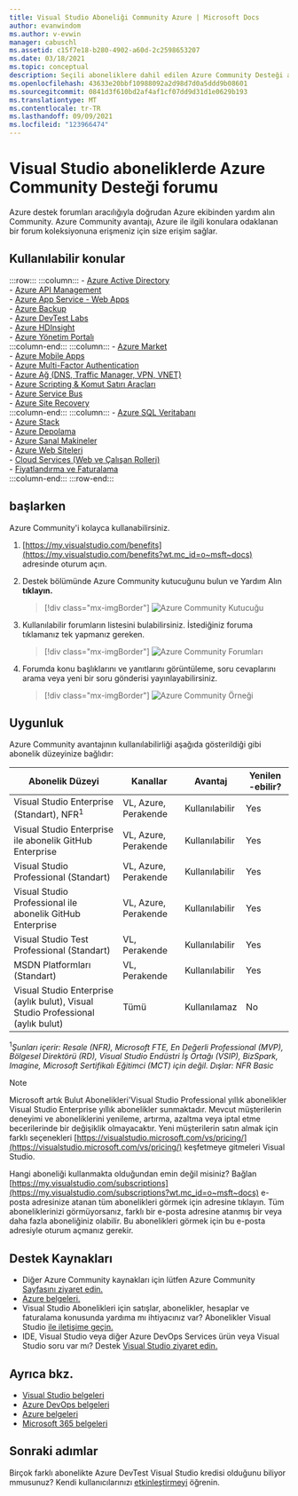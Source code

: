 ```yaml
---
title: Visual Studio Aboneliği Community Azure | Microsoft Docs
author: evanwindom
ms.author: v-evwin
manager: cabuschl
ms.assetid: c15f7e18-b280-4902-a60d-2c2598653207
ms.date: 03/18/2021
ms.topic: conceptual
description: Seçili aboneliklere dahil edilen Azure Community Desteği avantajı hakkında Visual Studio öğrenin.
ms.openlocfilehash: 43633e20bbf10988092a2d98d7d0a5ddd9b08601
ms.sourcegitcommit: 0841d3f610bd2af4af1cf07dd9d31d1e0629b193
ms.translationtype: MT
ms.contentlocale: tr-TR
ms.lasthandoff: 09/09/2021
ms.locfileid: "123966474"
---
```

# <a name="azure-community-support-forum-in-visual-studio-subscriptions"></a>Visual Studio aboneliklerde Azure Community Desteği forumu
Azure destek forumları aracılığıyla doğrudan Azure ekibinden yardım alın Community.  Azure Community avantajı, Azure ile ilgili konulara odaklanan bir forum koleksiyonuna erişmeniz için size erişim sağlar.

## <a name="available-topics"></a>Kullanılabilir konular

:::row:::
    :::column:::
        - [Azure Active Directory](https://social.msdn.microsoft.com/forums/home?forum=WindowsAzureAD&filter=alltypes&sort=lastpostdesc)  
        - [Azure API Management](https://social.msdn.microsoft.com/Forums/home?forum=azureapimgmt&filter=alltypes&sort=lastpostdesc)  
        - [Azure App Service - Web Apps](https://social.msdn.microsoft.com/forums/home?forum=windowsazurewebsitespreview&filter=alltypes&sort=lastpostdesc)  
        - [Azure Backup](https://social.msdn.microsoft.com/forums/home?forum=windowsazureonlinebackup&filter=alltypes&sort=lastpostdesc)  
        - [Azure DevTest Labs](https://social.msdn.microsoft.com/forums/home?forum=AzureDevTestLabs&filter=alltypes&sort=lastpostdesc)  
        - [Azure HDInsight](https://social.msdn.microsoft.com/Forums/azure/home?forum=hdinsight&filter=alltypes&sort=lastpostdesc)  
        - [Azure Yönetim Portalı](https://social.msdn.microsoft.com/Forums/home?forum=windowsazuremanagement&filter=alltypes&sort=lastpostdesc)  
    :::column-end:::
    :::column:::
        - [Azure Market](https://social.msdn.microsoft.com/forums/home?forum=DataMarket&filter=alltypes&sort=lastpostdesc)  
        - [Azure Mobile Apps](https://social.msdn.microsoft.com/forums/home?forum=azuremobile&filter=alltypes&sort=lastpostdesc)  
        - [Azure Multi-Factor Authentication](https://social.msdn.microsoft.com/Forums/azure/home?forum=windowsazureactiveauthentication&filter=alltypes&sort=lastpostdesc)  
        - [Azure Ağ (DNS, Traffic Manager, VPN, VNET)](https://social.msdn.microsoft.com/Forums/home?forum=WAVirtualMachinesVirtualNetwork&filter=alltypes&sort=lastpostdesc)  
        - [Azure Scripting & Komut Satırı Araçları](https://social.msdn.microsoft.com/forums/home?forum=azurescripting&filter=alltypes&sort=lastpostdesc)  
        - [Azure Service Bus](https://social.msdn.microsoft.com/forums/home?forum=servbus&filter=alltypes&sort=lastpostdesc)  
        - [Azure Site Recovery](https://social.msdn.microsoft.com/forums/home?forum=hypervrecovmgr&filter=alltypes&sort=lastpostdesc)  
    :::column-end:::
    :::column:::
        - [Azure SQL Veritabanı](https://social.msdn.microsoft.com/Forums/home?forum=ssdsgetstarted&filter=alltypes&sort=lastpostdesc)  
        - [Azure Stack](https://social.msdn.microsoft.com/forums/home?forum=AzureStack&filter=alltypes&sort=lastpostdesc)  
        - [Azure Depolama](https://social.msdn.microsoft.com/Forums/home?forum=windowsazuredata&filter=alltypes&sort=lastpostdesc)  
        - [Azure Sanal Makineler](https://social.msdn.microsoft.com/Forums/home?forum=WAVirtualMachinesforWindows&filter=alltypes&sort=lastpostdesc)  
        - [Azure Web Siteleri](https://social.msdn.microsoft.com/Forums/home?forum=windowsazurewebsitespreview&filter=alltypes&sort=lastpostdesc)  
        - [Cloud Services (Web ve Çalışan Rolleri)](https://social.msdn.microsoft.com/Forums/home?forum=windowsazuredevelopment&filter=alltypes&sort=lastpostdesc)  
        - [Fiyatlandırma ve Faturalama](https://social.msdn.microsoft.com/Forums/azure/home?forum=windowsazurepurchasing&filter=alltypes&sort=lastpostdesc)  
    :::column-end:::
:::row-end:::

## <a name="get-started"></a>başlarken
Azure Community'i kolayca kullanabilirsiniz.
1. [https://my.visualstudio.com/benefits](https://my.visualstudio.com/benefits?wt.mc_id=o~msft~docs) adresinde oturum açın.

2. Destek bölümünde Azure Community kutucuğunu bulun ve Yardım Alın **tıklayın.**
    > [!div class="mx-imgBorder"]
    >![Azure Community Kutucuğu](_img/vs-azure-community/vs-azure-community-tile.png "Azure Yardım Alın kutucuğunun 'Community' düğmesine tıklayın.")

3. Kullanılabilir forumların listesini bulabilirsiniz.  İstediğiniz foruma tıklamanız tek yapmanız gereken.
    > [!div class="mx-imgBorder"]
    > ![Azure Community Forumları](_img/vs-azure-community/vs-azure-community-forums.png "Azure Community Destek sayfasında, tercihlerinizi forumlar olarak seçin.")

4. Forumda konu başlıklarını ve yanıtlarını görüntüleme, soru cevaplarını arama veya yeni bir soru gönderisi yayınlayabilirsiniz.
    > [!div class="mx-imgBorder"]
    > ![Azure Community Örneği](_img/vs-azure-community/vs-azure-community-example.png "Forumda konu başlıklarını görüntüleme, yanıt arama veya yeni sorular paylaşabilirsiniz.")

## <a name="eligibility"></a>Uygunluk
Azure Community avantajının kullanılabilirliği aşağıda gösterildiği gibi abonelik düzeyinize bağlıdır:

|                                          Abonelik Düzeyi                                           |     Kanallar      |    Avantaj    | Yenilen -ebilir? |
|-------------------------------------------------------------------------------------------------------|-------------------|---------------|------------|
|                           Visual Studio Enterprise (Standart), NFR<sup>1</sup>                            | VL, Azure, Perakende |   Kullanılabilir    |    Yes     |
|                           Visual Studio Enterprise ile abonelik GitHub Enterprise                           | VL, Azure, Perakende |   Kullanılabilir    |    Yes     |
|                          Visual Studio Professional (Standart)                          | VL, Azure, Perakende |   Kullanılabilir    |    Yes     |
|                          Visual Studio Professional ile abonelik GitHub Enterprise                          | VL, Azure, Perakende |   Kullanılabilir    |    Yes     |
|                              Visual Studio Test Professional (Standart)                               |    VL, Perakende     |   Kullanılabilir    |    Yes     |
|                                       MSDN Platformları (Standart)                                       |    VL, Perakende     |   Kullanılabilir    |    Yes     |
| Visual Studio Enterprise (aylık bulut), Visual Studio Professional (aylık bulut)|        Tümü        | Kullanılamaz |     No     |

<sup>1</sup>*Şunları içerir: Resale (NFR), Microsoft FTE, En Değerli Professional (MVP), Bölgesel Direktörü (RD), Visual Studio Endüstri İş Ortağı (VSIP), BizSpark, Imagine, Microsoft Sertifikalı Eğitimci (MCT) için değil. Dışlar: NFR Basic*  

> [!NOTE]
> Microsoft artık Bulut Abonelikleri'Visual Studio Professional yıllık abonelikler Visual Studio Enterprise yıllık abonelikler sunmaktadır. Mevcut müşterilerin deneyimi ve aboneliklerini yenileme, artırma, azaltma veya iptal etme becerilerinde bir değişiklik olmayacaktır. Yeni müşterilerin satın almak için farklı seçenekleri [https://visualstudio.microsoft.com/vs/pricing/](https://visualstudio.microsoft.com/vs/pricing/) keşfetmeye gitmeleri Visual Studio.

Hangi aboneliği kullanmakta olduğundan emin değil misiniz?  Bağlan [https://my.visualstudio.com/subscriptions](https://my.visualstudio.com/subscriptions?wt.mc_id=o~msft~docs) e-posta adresinize atanan tüm abonelikleri görmek için adresine tıklayın. Tüm aboneliklerinizi görmüyorsanız, farklı bir e-posta adresine atanmış bir veya daha fazla aboneliğiniz olabilir.  Bu abonelikleri görmek için bu e-posta adresiyle oturum açmanız gerekir.

## <a name="support-resources"></a>Destek Kaynakları
- Diğer Azure Community kaynakları için lütfen Azure Community [Sayfasını ziyaret edin.](https://azure.microsoft.com/support/forums/)
- [Azure belgeleri.](/azure/)
- Visual Studio Abonelikleri için satışlar, abonelikler, hesaplar ve faturalama konusunda yardıma mı ihtiyacınız var?  Abonelikler Visual Studio [ile iletişime geçin.](https://aka.ms/vssubscriberhelp)
- IDE, Visual Studio veya diğer Azure DevOps Services ürün veya Visual Studio soru var mı?  Destek [Visual Studio ziyaret edin.](https://visualstudio.microsoft.com/support/)

## <a name="see-also"></a>Ayrıca bkz.
- [Visual Studio belgeleri](/visualstudio/)
- [Azure DevOps belgeleri](/azure/devops/)
- [Azure belgeleri](/azure/)
- [Microsoft 365 belgeleri](/microsoft-365/)

## <a name="next-steps"></a>Sonraki adımlar
Birçok farklı abonelikte Azure DevTest Visual Studio kredisi olduğunu biliyor mmusunuz?  Kendi kullanıcılarınızı [etkinleştirmeyi](vs-azure.md) öğrenin.